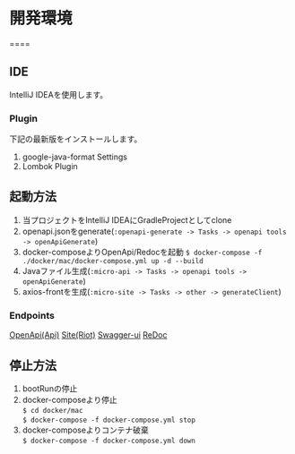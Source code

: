 # 開発環境
====

## IDE

IntelliJ IDEAを使用します。

### Plugin

下記の最新版をインストールします。

1. google-java-format Settings
1. Lombok Plugin

## 起動方法

1. 当プロジェクトをIntelliJ IDEAにGradleProjectとしてclone
1. openapi.jsonをgenerate(`:openapi-generate -> Tasks -> openapi tools -> openApiGenerate`)
1. docker-composeよりOpenApi/Redocを起動
   `$ docker-compose -f ./docker/mac/docker-compose.yml up -d --build`
1. Javaファイル生成(`:micro-api -> Tasks -> openapi tools -> openApiGenerate`)
1. axios-frontを生成(`:micro-site -> Tasks -> other -> generateClient`)

### Endpoints

[OpenApi(Api)][]
[Site(Riot)][]
[Swagger-ui][]
[ReDoc][]

## 停止方法

1. bootRunの停止
1. docker-composeより停止  
   `$ cd docker/mac`  
   `$ docker-compose -f docker-compose.yml stop`
1. docker-composeよりコンテナ破棄  
   `$ docker-compose -f docker-compose.yml down`

[OpenApi(Api)]: http://localhost:9001/CatCafeApi/swagger-ui.html            "OpenApi(Api)"

[Site(Riot)]: http://localhost:9011/CatCafeSite/                            "Site(Riot)"

[Swagger-UI]: http://localhost:8002/                                        "openapi-ui"

[ReDoc]: http://localhost:8081                                              "ReDoc"